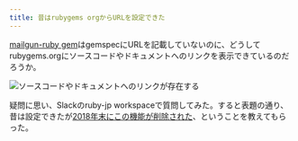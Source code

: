 ```yaml
---
title: 昔はrubygems orgからURLを設定できた
---
```

[mailgun-ruby gem](https://rubygems.org/gems/mailgun-ruby)はgemspecにURLを記載していないのに、どうしてrubygems.orgにソースコードやドキュメントへのリンクを表示できているのだろうか。

![](https://lh3.googleusercontent.com/docs/ADP-6oG3sO96MWZ9maHJs2KrzZ2Es5el1aZQL2bbRbnhQo72BqUiQn4fZRnMWtEOGKlVyUC9BnXeMc2g2pEYglcrBv7uw4ErV2PjF78tGwRHZKFwXQz4ELCL8XMw-496IzhHv4HzwguQnxv0A8QlYHXqONxNQwtDKG2Gr3AGjn8hyZLgvlxH0tE5nzxmhwPkriBNHZxW67Dw69szpRqWapXfc7_u6ZfyVhmgXmfBhNYn9Kkw2oLRPKyF0h2LD2bvas7xZ4OLvKe--wc-7sDtnizmRa8Qd1rSQHFxFuzLEmUae6xyn0Ofb0vzEPiX8HCnvnlL-jJqOSuer59P8xz7MTWr6sl6fuit_x52dQqulkaB7LVo99Jp5fm7HPUCCcxdNj-vO9MremZTx4kbr7NbLOp4CgW2zUt99u9qZ_Imxnbu0bQIQ41NAVvWEFbB-1_JCFdXGjDvmNRQNiE-FTklfmi6nndms_XC5CF2oUKn6pW-xkHmKxxcBjp283isxzdjT9P1VM48qgNAzvMd6lkwHxedPS0JgcC6_MdWpEZHrD64nLuRJYv0vyhUVIZuebuQmnHXC3ZWpBBC-LpW7J6C7ih1pBwiI_FZWNMYjCKk7oOedUIZJvvDKvRnFLampS9gsyw6a9pg-bxfg8TNooOtPIdR9kdR5Q0ju7WhG5UjXku4zTekS0vuGMWigAyZ6QSOYd-uz3ehcRA5KnHGLOVL68FqvpEt59h76ODuqVsBguTeTMXPWbTsQ-8lsTGbTz5ElzDea5AzfEtTt6MQWD9B95bXY74_t8WhR4-kITgc2HwseyeYHw-x4b7EXd2AbGPyN0-cWBc1Dn19rH3LjtlNy0lK8lrtllfJMfmyOvpeHiectcTY0BPpM1cY-QcI0flO52Y3JThCqi_BL3C3VxcIsJ2zTSde4JXmARrznGfWJgz1tB2UgRvAG-uxT8v16G-AknqDnkH0AfRkcmBPELOW_g4vhG6p-pWggc1sai7LrMwSjSRv37JWmgOJcmeFjCCTVShRM1O-jvuZ4FZaw8spxshDnI-XQIMjZqqQKut4dedOpasRMp-__Y3dk587KSf2blCPUrfO4fKAO0f0v05or1C3OBex1eV0t4eCPD3UM6g8AmqmW2MJzF430pYCu174FM_2zputF9VmOVpvOSINzbr5mpgnF-fBE_snooUzz2cCz_hrgVpMWjvD8PPFradbYpFxez-iIR5ZydanXp8aDWniCpemfL80sVuTBR4gQwOXy5syNbV9 "ソースコードやドキュメントへのリンクが存在する")

疑問に思い、Slackのruby-jp workspaceで質問してみた。すると表題の通り、昔は設定できたが[2018年末にこの機能が削除された](https://github.com/rubygems/rubygems.org/pull/1815)、ということを教えてもらった。
